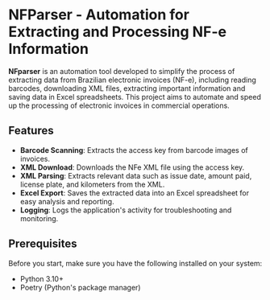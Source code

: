 # NFParser - Automation for Extracting and Processing NF-e Information

**NFparser** is an automation tool developed to simplify the process of extracting data from Brazilian electronic invoices (NF-e), including reading barcodes, downloading XML files, extracting important information and saving data in Excel spreadsheets. This project aims to automate and speed up the processing of electronic invoices in commercial operations.

## Features

- **Barcode Scanning**: Extracts the access key from barcode images of invoices.
- **XML Download**: Downloads the NFe XML file using the access key.
- **XML Parsing**: Extracts relevant data such as issue date, amount paid, license plate, and kilometers from the XML.
- **Excel Export**: Saves the extracted data into an Excel spreadsheet for easy analysis and reporting.
- **Logging**: Logs the application's activity for troubleshooting and monitoring.

## Prerequisites

Before you start, make sure you have the following installed on your system:

- Python 3.10+
- Poetry (Python's package manager)


